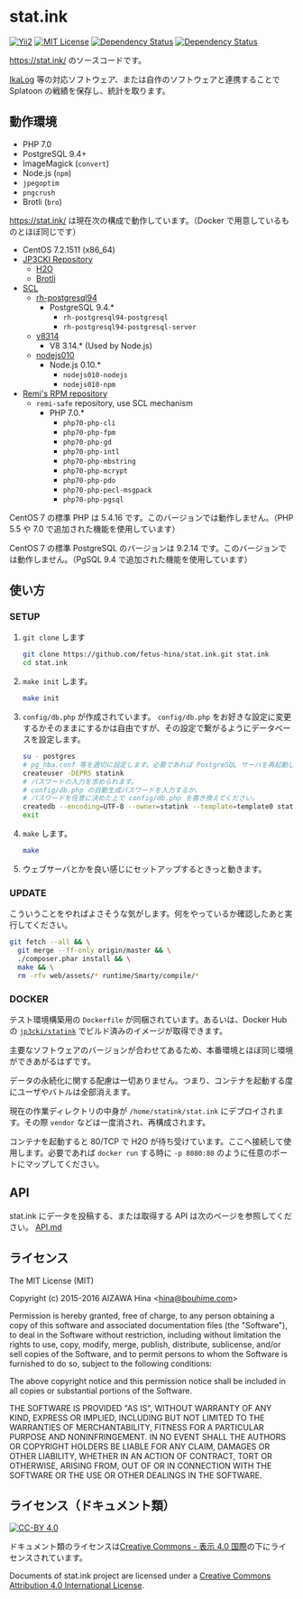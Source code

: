stat.ink
========

[![Yii2](https://img.shields.io/badge/Powered_by-Yii_Framework-green.svg?style=flat)](http://www.yiiframework.com/)
[![MIT License](https://img.shields.io/github/license/fetus-hina/stat.ink.svg)](https://github.com/fetus-hina/stat.ink/blob/master/LICENSE)
[![Dependency Status](https://www.versioneye.com/user/projects/56167010a19334001e000337/badge.svg?style=flat)](https://www.versioneye.com/user/projects/56167010a19334001e000337)
[![Dependency Status](https://www.versioneye.com/user/projects/5616700aa1933400190005db/badge.svg?style=flat)](https://www.versioneye.com/user/projects/5616700aa1933400190005db)

https://stat.ink/ のソースコードです。

[IkaLog](https://github.com/hasegaw/IkaLog) 等の対応ソフトウェア、または自作のソフトウェアと連携することで Splatoon の戦績を保存し、統計を取ります。


動作環境
--------

* PHP 7.0
* PostgreSQL 9.4+
* ImageMagick (`convert`)
* Node.js (`npm`)
* `jpegoptim`
* `pngcrush`
* Brotli (`bro`)

https://stat.ink/ は現在次の構成で動作しています。（Docker で用意しているものとほぼ同じです）

* CentOS 7.2.1511 (x86_64)
* [JP3CKI Repository](https://rpm.fetus.jp/)
    - [H2O](https://h2o.examp1e.net/)
    - [Brotli](https://github.com/google/brotli)
* [SCL](https://www.softwarecollections.org/)
    - [rh-postgresql94](https://www.softwarecollections.org/en/scls/rhscl/rh-postgresql94/)
        - PostgreSQL 9.4.*
            - `rh-postgresql94-postgresql`
            - `rh-postgresql94-postgresql-server`
    - [v8314](https://www.softwarecollections.org/en/scls/rhscl/v8314/)
        - V8 3.14.* (Used by Node.js)
    - [nodejs010](https://www.softwarecollections.org/en/scls/rhscl/nodejs010/)
        - Node.js 0.10.*
            - `nodejs010-nodejs`
            - `nodejs010-npm`
* [Remi's RPM repository](http://rpms.famillecollet.com/)
    - `remi-safe` repository, use SCL mechanism
        - PHP 7.0.*
            - `php70-php-cli`
            - `php70-php-fpm`
            - `php70-php-gd`
            - `php70-php-intl`
            - `php70-php-mbstring`
            - `php70-php-mcrypt`
            - `php70-php-pdo`
            - `php70-php-pecl-msgpack`
            - `php70-php-pgsql`

CentOS 7 の標準 PHP は 5.4.16 です。このバージョンでは動作しません。（PHP 5.5 や 7.0 で追加された機能を使用しています）

CentOS 7 の標準 PostgreSQL のバージョンは 9.2.14 です。このバージョンでは動作しません。（PgSQL 9.4 で追加された機能を使用しています）

使い方
------

### SETUP ###

1. `git clone` します

    ```sh
    git clone https://github.com/fetus-hina/stat.ink.git stat.ink
    cd stat.ink
    ```

2. `make init` します。

    ```sh
    make init
    ```

3. `config/db.php` が作成されています。 `config/db.php` をお好きな設定に変更するかそのままにするかは自由ですが、その設定で繋がるようにデータベースを設定します。

    ```sh
    su - postgres
    # pg_hba.conf 等を適切に設定します。必要であれば PostgreSQL サーバを再起動します。
    createuser -DEPRS statink
    # パスワードの入力を求められます。
    # config/db.php の自動生成パスワードを入力するか、
    # パスワードを任意に決めた上で config/db.php を書き換えてください。
    createdb --encoding=UTF-8 --owner=statink --template=template0 statink
    exit
    ```

4. `make` します。

    ```sh
    make
    ```

5. ウェブサーバとかを良い感じにセットアップするときっと動きます。


### UPDATE ###

こういうことをやればよさそうな気がします。何をやっているか確認したあと実行してください。

```sh
git fetch --all && \
  git merge --ff-only origin/master && \
  ./composer.phar install && \
  make && \
  rm -rfv web/assets/* runtime/Smarty/compile/*
```


### DOCKER ###

テスト環境構築用の `Dockerfile` が同梱されています。あるいは、Docker Hub の [`jp3cki/statink`](https://hub.docker.com/r/jp3cki/statink/) でビルド済みのイメージが取得できます。

主要なソフトウェアのバージョンが合わせてあるため、本番環境とほぼ同じ環境ができあがるはずです。

データの永続化に関する配慮は一切ありません。つまり、コンテナを起動する度にユーザやバトルは全部消えます。

現在の作業ディレクトリの中身が `/home/statink/stat.ink` にデプロイされます。その際 `vendor` などは一度消され、再構成されます。

コンテナを起動すると 80/TCP で H2O が待ち受けています。ここへ接続して使用します。必要であれば `docker run` する時に `-p 8080:80` のように任意のポートにマップしてください。


API
---

stat.ink にデータを投稿する、または取得する API は次のページを参照してください。
[API.md](https://github.com/fetus-hina/stat.ink/blob/master/API.md)


ライセンス
----------

The MIT License (MIT)

Copyright (c) 2015-2016 AIZAWA Hina \<hina@bouhime.com\>

Permission is hereby granted, free of charge, to any person obtaining a copy
of this software and associated documentation files (the "Software"), to deal
in the Software without restriction, including without limitation the rights
to use, copy, modify, merge, publish, distribute, sublicense, and/or sell
copies of the Software, and to permit persons to whom the Software is
furnished to do so, subject to the following conditions:

The above copyright notice and this permission notice shall be included in all
copies or substantial portions of the Software.

THE SOFTWARE IS PROVIDED "AS IS", WITHOUT WARRANTY OF ANY KIND, EXPRESS OR
IMPLIED, INCLUDING BUT NOT LIMITED TO THE WARRANTIES OF MERCHANTABILITY,
FITNESS FOR A PARTICULAR PURPOSE AND NONINFRINGEMENT. IN NO EVENT SHALL THE
AUTHORS OR COPYRIGHT HOLDERS BE LIABLE FOR ANY CLAIM, DAMAGES OR OTHER
LIABILITY, WHETHER IN AN ACTION OF CONTRACT, TORT OR OTHERWISE, ARISING FROM,
OUT OF OR IN CONNECTION WITH THE SOFTWARE OR THE USE OR OTHER DEALINGS IN THE
SOFTWARE.

ライセンス（ドキュメント類）
----------------------------

[![CC-BY 4.0](https://stat.ink/static-assets/cc/cc-by.svg)](http://creativecommons.org/licenses/by/4.0/deed.ja)

ドキュメント類のライセンスは[Creative Commons - 表示 4.0 国際](http://creativecommons.org/licenses/by/4.0/deed.ja)の下にライセンスされています。

Documents of stat.ink project are licensed under a [Creative Commons Attribution 4.0 International License](http://creativecommons.org/licenses/by/4.0/deed.en).
